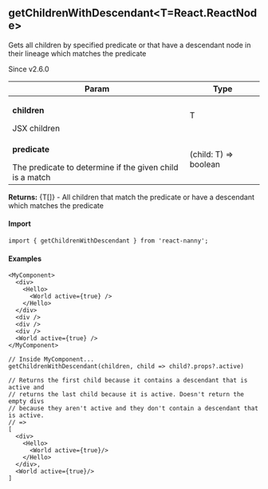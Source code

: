 

<h2>getChildrenWithDescendant&lt;T=React.ReactNode&gt;</h2>
<p>Gets all children by specified predicate or that have a descendant node in their lineage which matches the predicate</p>
<p>Since v2.6.0</p>
<table>
      <thead>
      <tr>
        <th>Param</th>
        <th>Type</th></tr>
      </thead>
      <tbody><tr><td><p><b>children</b></p>JSX children</td><td>T</td></tr><tr><td><p><b>predicate</b></p>The predicate to determine if the given child is a match</td><td>(child: T) =&gt; boolean</td></tr></tbody>
    </table><p><b>Returns:</b> {T[]} - All children that match the predicate or have a descendant which matches the predicate</p>
  <h4>Import</h4>

```
import { getChildrenWithDescendant } from 'react-nanny';
```

  <h4>Examples</h4>



```
<MyComponent>
  <div>
    <Hello>
      <World active={true} />
    </Hello>
  </div>
  <div />
  <div />
  <div />
  <World active={true} />
</MyComponent>

// Inside MyComponent...
getChildrenWithDescendant(children, child => child?.props?.active)

// Returns the first child because it contains a descendant that is active and
// returns the last child because it is active. Doesn't return the empty divs
// because they aren't active and they don't contain a descendant that is active.
// =>
[
  <div>
    <Hello>
      <World active={true}/>
    </Hello>
  </div>,
  <World active={true}/>
]
```



